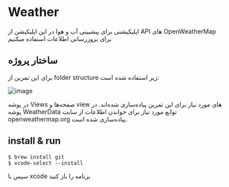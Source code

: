 # Weather
اپلیکیشنی برای پیشبینی آب‌ و هوا
در این اپلیکیشن از API ﻫﺎی OpenWeatherⅯap برای بروزرسانی اطلاعات ﺍﺳﺘﻔﺎﺩﻩ میکنیم

## ساختار پروژه
برای این تمرین از folder structure زیر استفاده شده است:

![image](https://github.com/ParsaEnayatiCE/Weather/assets/20658200/22a3ae76-71d7-40c7-b894-73a79b28e36b)

در پوشه Views صفحه‌ها ‌و view های مورد نیاز برای این تمرین پیاده‌سازی شده‌اند.
در پوشه WeatherData توابع مورد نیاز برای خواندن اطلاعات از سایت openweathermap.org پیاده‌سازی شده است.


## install & run
```
$ brew install git  
$ xcode-select --install
```
سپس با xcode برنامه را باز کنید
